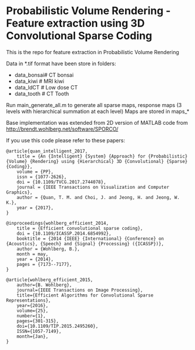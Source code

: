 # Probabilistic Volume Rendering - Feature extraction using 3D Convolutional Sparse Coding
This is the repo for feature extraction in Probabilistic Volume Rendering

Data in *.tif format have been store in folders:
- data_bonsai# CT bonsai	
- data_kiwi	 # MRI kiwi
- data_ldCT	 # Low dose CT
- data_tooth # CT Tooth	

Run main_generate_all.m to generate all sparse maps, response maps (3 levels with hierarchical summation at each level)
Maps are stored in maps_* 

Base implementation was extended from 2D version of MATLAB code from http://brendt.wohlberg.net/software/SPORCO/

If you use this code please refer to these papers: 

```
@article{quan_intelligent_2017,
	title = {An {Intelligent} {System} {Approach} for {Probabilistic} {Volume} {Rendering} using {Hierarchical} 3D {Convolutional} {Sparse} {Coding}},
	volume = {PP},
	issn = {1077-2626},
	doi = {10.1109/TVCG.2017.2744078},
	journal = {IEEE Transactions on Visualization and Computer Graphics},
	author = {Quan, T. M. and Choi, J. and Jeong, H. and Jeong, W. K.},
	year = {2017},
}
```
```
@inproceedings{wohlberg_efficient_2014,
	title = {Efficient convolutional sparse coding},
	doi = {10.1109/ICASSP.2014.6854992},
	booktitle = {2014 {IEEE} {International} {Conference} on {Acoustics}, {Speech} and {Signal} {Processing} ({ICASSP})},
	author = {Wohlberg, B.},
	month = may,
	year = {2014},
	pages = {7173--7177},
}
```
```
@article{wohlberg_efficient_2015, 
	author={B. Wohlberg}, 
	journal={IEEE Transactions on Image Processing}, 
	title={Efficient Algorithms for Convolutional Sparse Representations}, 
	year={2016}, 
	volume={25}, 
	number={1}, 
	pages={301-315}, 
	doi={10.1109/TIP.2015.2495260}, 
	ISSN={1057-7149}, 
	month={Jan},
}
```
